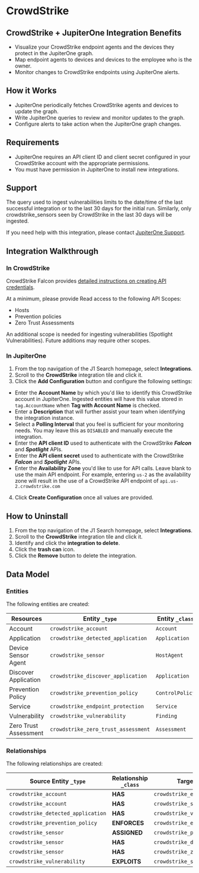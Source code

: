 # CrowdStrike

## CrowdStrike + JupiterOne Integration Benefits

- Visualize your CrowdStrike endpoint agents and the devices they protect in the
  JupiterOne graph.
- Map endpoint agents to devices and devices to the employee who is the owner.
- Monitor changes to CrowdStrike endpoints using JupiterOne alerts.

## How it Works

- JupiterOne periodically fetches CrowdStrike agents and devices to update the
  graph.
- Write JupiterOne queries to review and monitor updates to the graph.
- Configure alerts to take action when the JupiterOne graph changes.

## Requirements

- JupiterOne requires an API client ID and client secret configured in your
  CrowdStrike account with the appropriate permissions.
- You must have permission in JupiterOne to install new integrations.

## Support

The query used to ingest vulnerabilities limits to the date/time of the last
successful integration or to the last 30 days for the initial run. Similarly,
only crowdstrike_sensors seen by CrowdStrike in the last 30 days will be
ingested.

If you need help with this integration, please contact
[JupiterOne Support](https://support.jupiterone.io).

## Integration Walkthrough

### In CrowdStrike

CrowdStrike Falcon provides [detailed instructions on creating API
credentials][1].

At a minimum, please provide Read access to the following API Scopes:

- Hosts
- Prevention policies
- Zero Trust Assessments

An additional scope is needed for ingesting vulnerabilities (Spotlight
Vulnerabilities). Future additions may require other scopes.

### In JupiterOne

1. From the top navigation of the J1 Search homepage, select **Integrations**.
2. Scroll to the **CrowdStrike** integration tile and click it.
3. Click the **Add Configuration** button and configure the following settings:

- Enter the **Account Name** by which you'd like to identify this CrowdStrike
  account in JupiterOne. Ingested entities will have this value stored in
  `tag.AccountName` when **Tag with Account Name** is checked.
- Enter a **Description** that will further assist your team when identifying
  the integration instance.
- Select a **Polling Interval** that you feel is sufficient for your monitoring
  needs. You may leave this as `DISABLED` and manually execute the integration.
- Enter the **API client ID** used to authenticate with the CrowdStrike
  _**Falcon**_ and _**Spotlight**_ APIs.
- Enter the **API client secret** used to authenticate with the CrowdStrike
  _**Falcon**_ and _**Spotlight**_ APIs.
- Enter the **Availability Zone** you'd like to use for API calls. Leave blank
  to use the main API endpoint. For example, entering `us-2` as the availability
  zone will result in the use of a CrowdStrike API endpoint of
  `api.us-2.crowdstrike.com`

4. Click **Create Configuration** once all values are provided.

## How to Uninstall

1. From the top navigation of the J1 Search homepage, select **Integrations**.
2. Scroll to the **CrowdStrike** integration tile and click it.
3. Identify and click the **integration to delete**.
4. Click the **trash can** icon.
5. Click the **Remove** button to delete the integration.

[1]: https://www.crowdstrike.com/blog/tech-center/get-access-falcon-apis/

<!-- {J1_DOCUMENTATION_MARKER_START} -->
<!--
********************************************************************************
NOTE: ALL OF THE FOLLOWING DOCUMENTATION IS GENERATED USING THE
"j1-integration document" COMMAND. DO NOT EDIT BY HAND! PLEASE SEE THE DEVELOPER
DOCUMENTATION FOR USAGE INFORMATION:

https://github.com/JupiterOne/sdk/blob/main/docs/integrations/development.md
********************************************************************************
-->

## Data Model

### Entities

The following entities are created:

| Resources             | Entity `_type`                      | Entity `_class` |
| --------------------- | ----------------------------------- | --------------- |
| Account               | `crowdstrike_account`               | `Account`       |
| Application           | `crowdstrike_detected_application`  | `Application`   |
| Device Sensor Agent   | `crowdstrike_sensor`                | `HostAgent`     |
| Discover Application  | `crowdstrike_discover_application`  | `Application`   |
| Prevention Policy     | `crowdstrike_prevention_policy`     | `ControlPolicy` |
| Service               | `crowdstrike_endpoint_protection`   | `Service`       |
| Vulnerability         | `crowdstrike_vulnerability`         | `Finding`       |
| Zero Trust Assessment | `crowdstrike_zero_trust_assessment` | `Assessment`    |

### Relationships

The following relationships are created:

| Source Entity `_type`              | Relationship `_class` | Target Entity `_type`               |
| ---------------------------------- | --------------------- | ----------------------------------- |
| `crowdstrike_account`              | **HAS**               | `crowdstrike_endpoint_protection`   |
| `crowdstrike_account`              | **HAS**               | `crowdstrike_sensor`                |
| `crowdstrike_detected_application` | **HAS**               | `crowdstrike_vulnerability`         |
| `crowdstrike_prevention_policy`    | **ENFORCES**          | `crowdstrike_endpoint_protection`   |
| `crowdstrike_sensor`               | **ASSIGNED**          | `crowdstrike_prevention_policy`     |
| `crowdstrike_sensor`               | **HAS**               | `crowdstrike_discover_application`  |
| `crowdstrike_sensor`               | **HAS**               | `crowdstrike_zero_trust_assessment` |
| `crowdstrike_vulnerability`        | **EXPLOITS**          | `crowdstrike_sensor`                |

<!--
********************************************************************************
END OF GENERATED DOCUMENTATION AFTER BELOW MARKER
********************************************************************************
-->
<!-- {J1_DOCUMENTATION_MARKER_END} -->

